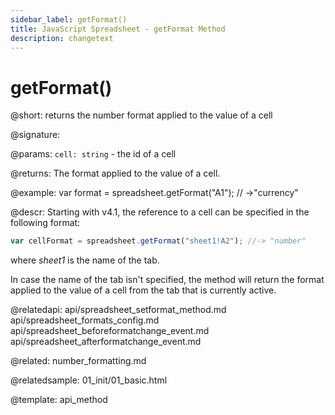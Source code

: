 ```yaml
---
sidebar_label: getFormat()
title: JavaScript Spreadsheet - getFormat Method
description: changetext
---
```


# getFormat()

@short: returns the number format applied to the value of a cell

@signature:

@params:
`cell: string` - the id of a cell

@returns:
The format applied to the value of a cell.

@example:
var format = spreadsheet.getFormat("A1");
// ->"currency"

@descr:
Starting with v4.1, the reference to a cell can be specified in the following format:

~~~js
var cellFormat = spreadsheet.getFormat("sheet1!A2"); //-> "number"
~~~

where *sheet1* is the name of the tab.

In case the name of the tab isn't specified, the method will return the format applied to the value of a cell from the tab that is currently active.

@relatedapi:
api/spreadsheet_setformat_method.md
api/spreadsheet_formats_config.md
api/spreadsheet_beforeformatchange_event.md
api/spreadsheet_afterformatchange_event.md

@related:
number_formatting.md

@relatedsample:
01_init/01_basic.html

@template: api_method